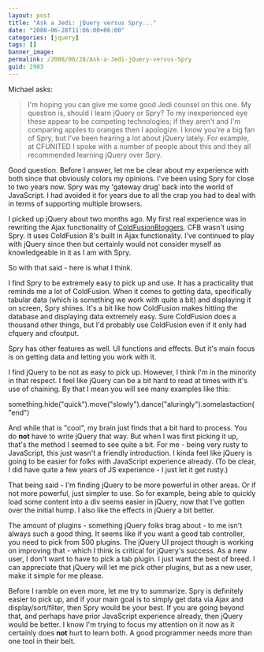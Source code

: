 ```yaml
---
layout: post
title: "Ask a Jedi: jQuery versus Spry..."
date: "2008-06-28T11:06:00+06:00"
categories: [jquery]
tags: []
banner_image: 
permalink: /2008/06/28/Ask-a-Jedi-jQuery-versus-Spry
guid: 2903
---
```


Michael asks:

<blockquote>
<p>
I'm hoping you can give me some good Jedi counsel on this one.  My question is, should I learn jQuery or Spry?  To my inexperienced eye these appear to be competing technologies; if they aren't and I'm comparing apples to oranges then I apologize.  I know you're a big fan of Spry, but I've been
hearing a lot about jQuery lately.  For example, at CFUNITED I spoke with a number of people about this and they all recommended learning jQuery over Spry.
</p>
</blockquote>
<!--more-->
Good question. Before I answer, let me be clear about my experience with both since that obviously colors my opinions. I've been using Spry for close to two years now. Spry was my 'gateway drug' back into the world of JavaScript. I had avoided it for years due to all the crap you had to deal with in terms of supporting multiple browsers. 

I picked up jQuery about two months ago. My first real experience was in rewriting the Ajax functionality of <a href="http://www.coldfusionbloggers.org">ColdFusionBloggers</a>. CFB wasn't using Spry. It uses ColdFusion 8's built in Ajax functionality. I've continued to play with jQuery since then but certainly would not consider myself as knowledgeable in it as I am with Spry.

So with that said - here is what I think.

I find Spry to be extremely easy to pick up and use. It has a practicality that reminds me a lot of ColdFusion. When it comes to getting data, specifically tabular data (which is something we work with quite a bit) and displaying it on screen, Spry shines. It's a bit like how ColdFusion makes hitting the database and displaying data extremely easy. Sure ColdFusion does a thousand other things, but I'd probably use ColdFusion even if it only had cfquery and cfoutput. 

Spry has other features as well. UI functions and effects. But it's main focus is on getting data and letting you work with it.

I find jQuery to be not as easy to pick up. However, I think I'm in the minority in that respect. I feel like jQuery can be a bit hard to read at times with it's use of chaining. By that I mean you will see many examples like this:

something.hide("quick").move("slowly").dance("aluringly").somelastaction("end")

And while that is "cool", my brain just finds that a bit hard to process. You do <b>not</b> have to write jQuery that way. But when I was first picking it up, that's the method I seemed to see quite a bit. For me - being very rusty to JavaScript, this just wasn't a friendly introduction. I kinda feel like jQuery is going to be easier for folks with JavaScript experience already. (To be clear, I did have quite a few years of JS experience - I just let it get rusty.) 

That being said - I'm finding jQuery to be more powerful in other areas. Or if not more powerful, just simpler to use. So for example, being able to quickly load some content into a div seems easier in jQuery, now that I've gotten over the initial hump. I also like the effects in jQuery a bit better. 

The amount of plugins - something jQuery folks brag about - to me isn't always such a good thing. It seems like if you want a good tab controller, you need to pick from 500 plugins. The jQuery UI project though is working on improving that - which I think is critical for jQuery's success. As a new user, I don't want to have to pick a tab plugin. I just want the best of breed. I can appreciate that jQuery will let me pick other plugins, but as a new user, make it simple for me please.

Before I ramble on even more, let me try to summarize. Spry is definitely easier to pick up, and if your main goal is to simply get data via Ajax and display/sort/filter, then Spry would be your best. If you are going beyond that, and perhaps have prior JavaScript experience already, then jQuery would be better. I know I'm trying to focus my attention on it now as it certainly does <b>not</b> hurt to learn both. A good programmer needs more than one tool in their belt.